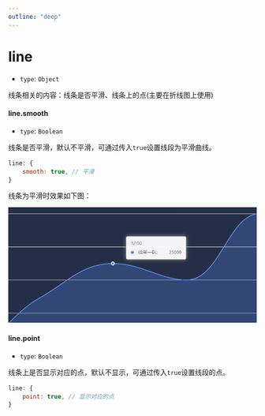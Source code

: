```yaml
---
outline: "deep"
---
```


# line

- `type`: `Object`

线条相关的内容：线条是否平滑、线条上的点(主要在折线图上使用)

#### line.smooth

- `type`: `Boolean`

线条是否平滑，默认不平滑，可通过传入`true`设置线段为平滑曲线。

```javascript
line: {
    smooth: true, // 平滑
}
```

线条为平滑时效果如下图：

![An image](../public/line-smooth.png)

#### line.point
- `type`: `Boolean`

线条上是否显示对应的点，默认不显示，可通过传入`true`设置线段的点。

```javascript
line: {
    point: true, // 显示对应的点
}
```